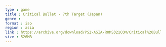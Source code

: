 ```yaml
---
type : game
title : Critical Bullet - 7th Target (Japan)
genre : 
format : iso
region : asia
link : https://archive.org/download/PS2-ASIA-ROMS321COM/Critical%20Bullet%20-%207th%20Target%20%28Japan%29.7z
size : 526MB
---
```

